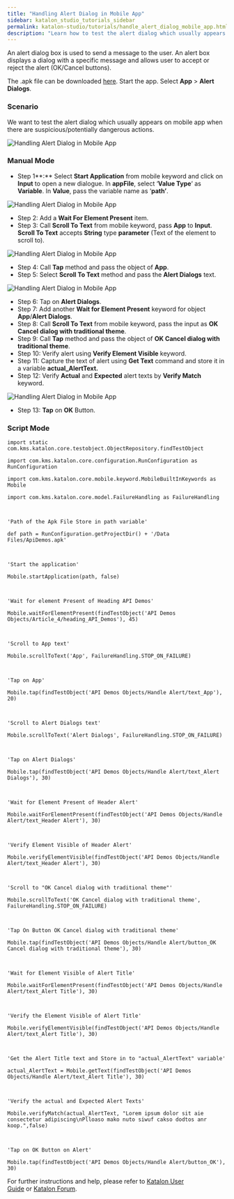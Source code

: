 ```yaml
---
title: "Handling Alert Dialog in Mobile App"
sidebar: katalon_studio_tutorials_sidebar
permalink: katalon-studio/tutorials/handle_alert_dialog_mobile_app.html
description: "Learn how to test the alert dialog which usually appears on mobile app when there are suspicious/potentially dangerous actions using Katalon Studio."
---
```

An alert dialog box is used to send a message to the user. An alert box displays a dialog with a specific message and allows user to accept or reject the alert (OK/Cancel buttons).

The .apk file can be downloaded [here](https://github.com/katalon-studio/katalon-mobile-automation/blob/master/Data%20Files/ApiDemos.apk). Start the app. Select **App** \> **Alert Dialogs**.

### Scenario

We want to test the alert dialog which usually appears on mobile app when there are suspicious/potentially dangerous actions.

![Handling Alert Dialog in Mobile App](../../images/katalon-studio/tutorials/handle_alert_dialog_mobile_app/Handling-Alert-Dialog-in-Mobile-App.png)

### Manual Mode

*   Step 1**:** Select **Start Application** from mobile keyword and click on **Input** to open a new dialogue. In **appFile**, select ‘**Value Type**‘ as **Variable**. In **Value**, pass the variable name as ‘**path’**.

![Handling Alert Dialog in Mobile App](../../images/katalon-studio/tutorials/handle_alert_dialog_mobile_app/Handling-Alert-Dialog-in-Mobile-App-1.png)

*   Step 2: Add a **Wait For Element Present** item.
*   Step 3: Call **Scroll To Text** from mobile keyword, pass **App** to **Input**. **Scroll To Text** accepts **String** type **parameter** (Text of the element to scroll to).

![Handling Alert Dialog in Mobile App](../../images/katalon-studio/tutorials/handle_alert_dialog_mobile_app/Handling-Alert-Dialog-in-Mobile-App-3.png)

*   Step 4: Call **Tap** method and pass the object of **App**.
*   Step 5: Select **Scroll To Text** method and pass the **Alert Dialogs** text.

![Handling Alert Dialog in Mobile App](../../images/katalon-studio/tutorials/handle_alert_dialog_mobile_app/Handling-Alert-Dialog-in-Mobile-App-5.png)

*   Step 6: Tap on **Alert Dialogs**.
*   Step 7: Add another **Wait for Element Present** keyword for object **App**/**Alert Dialogs**.
*   Step 8: Call **Scroll To Text** from mobile keyword, pass the input as **OK Cancel dialog with traditional theme**.
*   Step 9: Call **Tap** method and pass the object of **OK Cancel dialog with traditional theme**.
*   Step 10: Verify alert using **Verify Element Visible** keyword.
*   Step 11: Capture the text of alert using **Get Text** command and store it in a variable **actual_AlertText.**
*   Step 12: Verify **Actual** and **Expected** alert texts by **Verify Match** keyword.

![Handling Alert Dialog in Mobile App](../../images/katalon-studio/tutorials/handle_alert_dialog_mobile_app/Handling-Alert-Dialog-in-Mobile-App-13.png)

*   Step 13: **Tap** on **OK** Button.

### Script Mode

```
import static com.kms.katalon.core.testobject.ObjectRepository.findTestObject
 
import com.kms.katalon.core.configuration.RunConfiguration as RunConfiguration
 
import com.kms.katalon.core.mobile.keyword.MobileBuiltInKeywords as Mobile
 
import com.kms.katalon.core.model.FailureHandling as FailureHandling
 
 
 
'Path of the Apk File Store in path variable'
 
def path = RunConfiguration.getProjectDir() + '/Data Files/ApiDemos.apk'
 
 
 
'Start the application'
 
Mobile.startApplication(path, false)
 
 
 
'Wait for element Present of Heading API Demos'
 
Mobile.waitForElementPresent(findTestObject('API Demos Objects/Article_4/heading_API_Demos'), 45)
 
 
 
'Scroll to App text'
 
Mobile.scrollToText('App', FailureHandling.STOP_ON_FAILURE)
 
 
 
'Tap on App'
 
Mobile.tap(findTestObject('API Demos Objects/Handle Alert/text_App'), 20)
 
 
 
'Scroll to Alert Dialogs text'
 
Mobile.scrollToText('Alert Dialogs', FailureHandling.STOP_ON_FAILURE)
 
 
 
'Tap on Alert Dialogs'
 
Mobile.tap(findTestObject('API Demos Objects/Handle Alert/text_Alert Dialogs'), 30)
 
 
 
'Wait for Element Present of Header Alert'
 
Mobile.waitForElementPresent(findTestObject('API Demos Objects/Handle Alert/text_Header Alert'), 30)
 
 
 
'Verify Element Visible of Header Alert'
 
Mobile.verifyElementVisible(findTestObject('API Demos Objects/Handle Alert/text_Header Alert'), 30)
 
 
 
'Scroll to "OK Cancel dialog with traditional theme"'
 
Mobile.scrollToText('OK Cancel dialog with traditional theme', FailureHandling.STOP_ON_FAILURE)
 
 
 
'Tap On Button OK Cancel dialog with traditional theme'
 
Mobile.tap(findTestObject('API Demos Objects/Handle Alert/button_OK Cancel dialog with traditional theme'), 30)
 
 
 
'Wait for Element Visible of Alert Title'
 
Mobile.waitForElementPresent(findTestObject('API Demos Objects/Handle Alert/text_Alert Title'), 30)
 
 
 
'Verify the Element Visible of Alert Title'
 
Mobile.verifyElementVisible(findTestObject('API Demos Objects/Handle Alert/text_Alert Title'), 30)
 
 
 
'Get the Alert Title text and Store in to "actual_AlertText" variable'
 
actual_AlertText = Mobile.getText(findTestObject('API Demos Objects/Handle Alert/text_Alert Title'), 30)
 
 
 
'Verify the actual and Expected Alert Texts'
 
Mobile.verifyMatch(actual_AlertText, "Lorem ipsum dolor sit aie consectetur adipiscing\nPlloaso mako nuto siwuf cakso dodtos anr koop.",false)
 
 
 
'Tap on OK Button on Alert'
 
Mobile.tap(findTestObject('API Demos Objects/Handle Alert/button_OK'), 30)

```

For further instructions and help, please refer to [Katalon User Guide](https://docs.katalon.com/x/oArR) or [Katalon Forum](https://forum.katalon.com/).